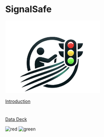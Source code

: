 # SignalSafe



<img src="SignalSafeLogo.png" alt="SignalSafe Logo" width="300"/>

[Introduction](https://docs.google.com/presentation/d/131DjNkodW-H4hMsFSn5oTiVO1D9MgEXv0WWQGfe7uTA/edit#slide=id.p)
#
#









###
[Data Deck](https://docs.google.com/presentation/d/1BwfaCczKoyCVFjTcvxK5QguIIY-9vJnExXco0d_DtjQ/edit#slide=id.g2d5f33bc7f1_0_196)

<img src="https://upload.wikimedia.org/wikipedia/commons/thumb/9/91/Modern_British_LED_Traffic_Light.jpg/440px-Modern_British_LED_Traffic_Light.jpg" alt="red" width="250"/>

<img src="https://hips.hearstapps.com/hmg-prod/images/green-traffic-light-royalty-free-image-1675887049.jpg" alt="green" width="250"/>
